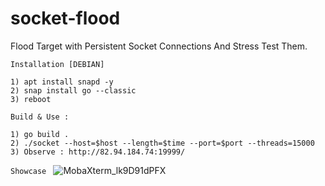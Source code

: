 # socket-flood
Flood Target with Persistent Socket Connections And Stress Test Them.

```
Installation [DEBIAN]

1) apt install snapd -y
2) snap install go --classic
3) reboot

Build & Use : 

1) go build .
2) ./socket --host=$host --length=$time --port=$port --threads=15000
3) Observe : http://82.94.184.74:19999/
```



```Showcase ```
![MobaXterm_lk9D91dPFX](https://github.com/Terminal1337/socket-flood/assets/95563109/fedc46d4-8fb7-44c8-905c-992d13bfa46b)
